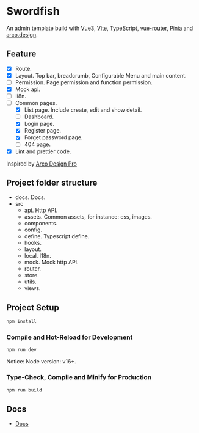 # Swordfish
An admin template build with [Vue3](https://vuejs.org/), [Vite](https://vitejs.dev/), [TypeScript](https://www.typescriptlang.org/), [vue-router](https://router.vuejs.org/), [Pinia](https://pinia.vuejs.org/) and [arco.design](https://arco.design/vue/docs/start).

## Feature
* [x] Route.
* [x] Layout. Top bar, breadcrumb, Configurable Menu and main content.
* [ ] Permission. Page permission and function permission.
* [x] Mock api.
* [ ] Ii8n.
* [ ] Common pages.
  * [x] List page. Include create, edit and show detail.
  * [ ] Dashboard.
  * [x] Login page.
  * [x] Register page.
  * [x] Forget password page.
  * [ ] 404 page.
* [x] Lint and prettier code.
  
Inspired by [Arco Design Pro](https://github.com/arco-design/arco-design-pro-vue)

## Project folder structure
* docs. Docs.
* src
  * api. Http API.
  * assets. Common assets, for instance: css, images.
  * components.
  * config.
  * define. Typescript define.
  * hooks.
  * layout.
  * local. I18n.
  * mock. Mock http API.
  * router.
  * store.
  * utils.
  * views.

## Project Setup

```sh
npm install
```

### Compile and Hot-Reload for Development

```sh
npm run dev
```

Notice: Node version: v16+.

### Type-Check, Compile and Minify for Production

```sh
npm run build
```


## Docs
* [Docs](./docs/README.md)